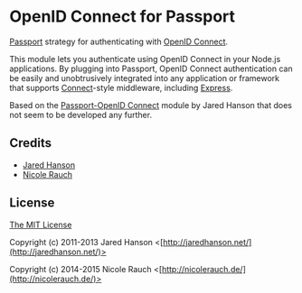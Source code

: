 # OpenID Connect for Passport

[Passport](https://github.com/jaredhanson/passport) strategy for authenticating
with [OpenID Connect](http://openid.net/connect/).

This module lets you authenticate using OpenID Connect in your Node.js
applications.  By plugging into Passport, OpenID Connect authentication can be
easily and unobtrusively integrated into any application or framework that
supports [Connect](http://www.senchalabs.org/connect/)-style middleware,
including [Express](http://expressjs.com/).

Based on the [Passport-OpenID Connect](https://github.com/jaredhanson/passport-openidconnect) module by Jared Hanson that does not seem to be developed any further.

## Credits

  - [Jared Hanson](http://github.com/jaredhanson)
  - [Nicole Rauch](http://github.com/nicolerauch)

## License

[The MIT License](http://opensource.org/licenses/MIT)

Copyright (c) 2011-2013 Jared Hanson <[http://jaredhanson.net/](http://jaredhanson.net/)>

Copyright (c) 2014-2015 Nicole Rauch <[http://nicolerauch.de/](http://nicolerauch.de/)>
